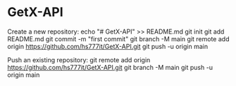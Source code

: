 # GetX-API
Create a new repository:
echo "# GetX-API" >> README.md
git init
git add README.md
git commit -m "first commit"
git branch -M main
git remote add origin https://github.com/hs777it/GetX-API.git
git push -u origin main


Push an existing repository:
git remote add origin https://github.com/hs777it/GetX-API.git
git branch -M main
git push -u origin main